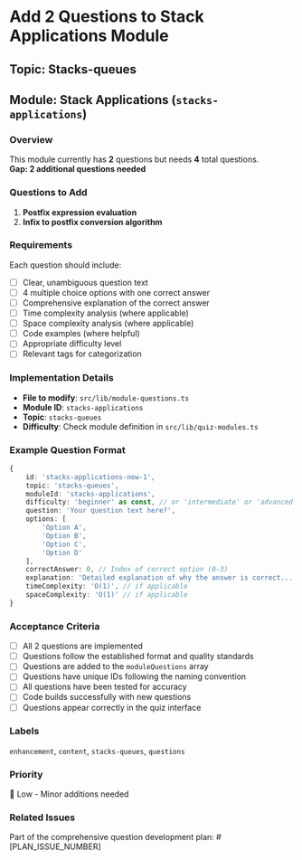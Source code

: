 # Add 2 Questions to Stack Applications Module

## Topic: Stacks-queues
## Module: Stack Applications (`stacks-applications`)

### Overview
This module currently has **2** questions but needs **4** total questions.  
**Gap: 2 additional questions needed**

### Questions to Add

1. **Postfix expression evaluation**
2. **Infix to postfix conversion algorithm**

### Requirements
Each question should include:
- [ ] Clear, unambiguous question text
- [ ] 4 multiple choice options with one correct answer
- [ ] Comprehensive explanation of the correct answer
- [ ] Time complexity analysis (where applicable)
- [ ] Space complexity analysis (where applicable)
- [ ] Code examples (where helpful)
- [ ] Appropriate difficulty level
- [ ] Relevant tags for categorization

### Implementation Details
- **File to modify**: `src/lib/module-questions.ts`
- **Module ID**: `stacks-applications`
- **Topic**: `stacks-queues`
- **Difficulty**: Check module definition in `src/lib/quiz-modules.ts`

### Example Question Format
```typescript
{
    id: 'stacks-applications-new-1',
    topic: 'stacks-queues',
    moduleId: 'stacks-applications',
    difficulty: 'beginner' as const, // or 'intermediate' or 'advanced'
    question: 'Your question text here?',
    options: [
        'Option A',
        'Option B', 
        'Option C',
        'Option D'
    ],
    correctAnswer: 0, // Index of correct option (0-3)
    explanation: 'Detailed explanation of why the answer is correct...',
    timeComplexity: 'O(1)', // if applicable
    spaceComplexity: 'O(1)' // if applicable
}
```

### Acceptance Criteria
- [ ] All 2 questions are implemented
- [ ] Questions follow the established format and quality standards
- [ ] Questions are added to the `moduleQuestions` array
- [ ] Questions have unique IDs following the naming convention
- [ ] All questions have been tested for accuracy
- [ ] Code builds successfully with new questions
- [ ] Questions appear correctly in the quiz interface

### Labels
`enhancement`, `content`, `stacks-queues`, `questions`

### Priority
📝 Low - Minor additions needed

### Related Issues
Part of the comprehensive question development plan: #[PLAN_ISSUE_NUMBER]